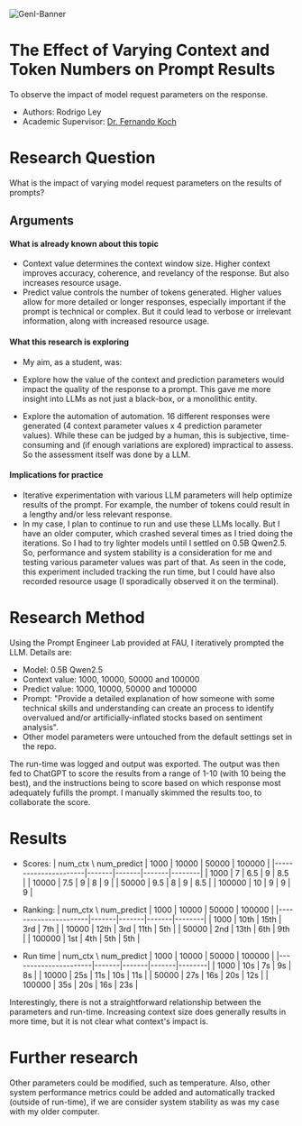 ![GenI-Banner](https://github.com/genilab-fau/genial-fau.github.io/blob/8f1a2d3523f879e1082918c7bba19553cb6e7212/images/geni-lab-banner.png?raw=true)

# The Effect of Varying Context and Token Numbers on Prompt Results

To observe the impact of model request parameters on the response.

* Authors: Rodrigo Ley
* Academic Supervisor: [Dr. Fernando Koch](http://www.fernandokoch.me)

  
# Research Question 

What is the impact of varying model request parameters on the results of prompts?

## Arguments

#### What is already known about this topic

* Context value determines the context window size. Higher context improves accuracy, coherence, and revelancy of the response. But also increases resource usage.
* Predict value controls the number of tokens generated. Higher values allow for more detailed or longer responses, especially important if the prompt is technical or complex. But it could lead to verbose or irrelevant information, along with increased resource usage.

#### What this research is exploring

* My aim, as a student, was:
* Explore how the value of the context and prediction parameters would impact the quality of the response to a prompt. This gave me more insight into LLMs as not just a black-box, or a monolithic entity.

* Explore the automation of automation. 16 different responses were generated (4 context parameter values x 4 prediction  parameter values). While these can be judged by a human, this is subjective, time-consuming and (if enough variations are explored) impractical to assess. So the assessment itself was done by a LLM. 

#### Implications for practice

* Iterative experimentation with various LLM parameters will help optimize results of the prompt. For example, the number of tokens could result in a lengthy and/or less relevant response. 
* In my case, I plan to continue to run and use these LLMs locally. But I have an older computer, which crashed several times as I tried doing the iterations. So I had to try lighter models until I settled on  0.5B Qwen2.5. So, performance and system stability is a consideration for me and testing various parameter values was part of that. As seen in the code, this experiment included tracking the run time, but I could have also recorded resource usage (I sporadically observed it on the terminal).


# Research Method

Using the Prompt Engineer Lab provided at FAU, I iteratively prompted the LLM. Details are: 
* Model: 0.5B Qwen2.5
* Context value: 1000, 10000, 50000 and 100000
* Predict value:  1000, 10000, 50000 and 100000
* Prompt: "Provide a detailed explanation of how someone with some technical skills and understanding can create an process to identify overvalued and/or artificially-inflated stocks based on sentiment analysis".
* Other model parameters were untouched from the default settings set in the repo.

The run-time was logged and output was exported. The output was then fed to ChatGPT to score the results from a range of 1-10 (with 10 being the best), and the instructions being to score based on which response most adequately fufills the prompt. I manually skimmed the results too, to collaborate the score.


# Results
* Scores:
| num_ctx \ num_predict | 1000  | 10000 | 50000 | 100000 |
|----------------------|-------|-------|-------|--------|
| 1000                | 7     | 6.5   | 9     | 8.5    |
| 10000               | 7.5   | 9     | 8     | 9      |
| 50000               | 9.5   | 8     | 9     | 8.5    |
| 100000              | 10    | 9     | 9     | 9      |

* Ranking:
| num_ctx \ num_predict | 1000  | 10000 | 50000 | 100000 |
|----------------------|-------|-------|-------|--------|
| 1000                | 10th  | 15th  | 3rd   | 7th    |
| 10000               | 12th  | 3rd   | 11th  | 5th    |
| 50000               | 2nd   | 13th  | 6th   | 9th    |
| 100000              | 1st   | 4th   | 5th   | 5th    |

* Run time
| num_ctx \ num_predict | 1000  | 10000 | 50000 | 100000 |
|----------------------|-------|-------|-------|--------|
| 1000                | 10s   | 7s    | 9s    | 8s     |
| 10000               | 25s   | 11s   | 10s   | 11s    |
| 50000               | 27s   | 16s   | 20s   | 12s    |
| 100000              | 35s   | 20s   | 16s   | 23s    |

Interestingly, there is not a straightforward relationship between the parameters and run-time. Increasing context size does generally results in more time, but it is not clear what context's impact is.


# Further research

Other parameters could be modified, such as temperature. Also, other system performance metrics could be added and automatically tracked (outside of run-time), if we are consider system stability as was my case with my older computer.
